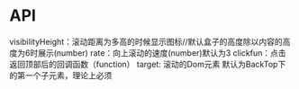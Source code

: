 # API
visibilityHeight：滚动距离为多高的时候显示图标//默认盒子的高度除以内容的高度为6时展示(number)
rate：向上滚动的速度(number)默认为3
clickfun：点击返回顶部后的回调函数（function）
target: 滚动的Dom元素   默认为BackTop下的第一个子元素，理论上必须